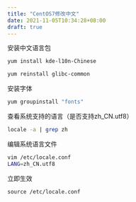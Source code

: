 ```yaml
---
title: "CentOS7修改中文"
date: 2021-11-05T10:34:28+08:00
draft: true
---
```


安装中文语言包

```bash
yum install kde-l10n-Chinese
```

```bash
yum reinstall glibc-common
```

安装字体

```bash
yum groupinstall "fonts"
```

查看系统支持的语言（是否支持zh_CN.utf8）

```bash
locale -a | grep zh
```

编辑系统语言文件

```bash
vim /etc/locale.conf
LANG=zh_CN.utf8
```

立即生效

```
source /etc/locale.conf
```

